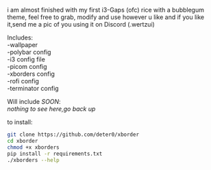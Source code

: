 i am almost finished with my first i3-Gaps (ofc) rice with a bubblegum theme, 
feel free to grab, modify and use however u like and if you like it,send me a pic of you using it on Discord (.wertzui)

Includes:  
-wallpaper  
-polybar config  
-i3 config file  
-picom config  
-xborders config  
-rofi config  
-terminator config

Will include *SOON*:  
_nothing to see here,go back up_
 
 to install:

```bash
git clone https://github.com/deter0/xborder
cd xborder
chmod +x xborders
pip install -r requirements.txt
./xborders --help
```
